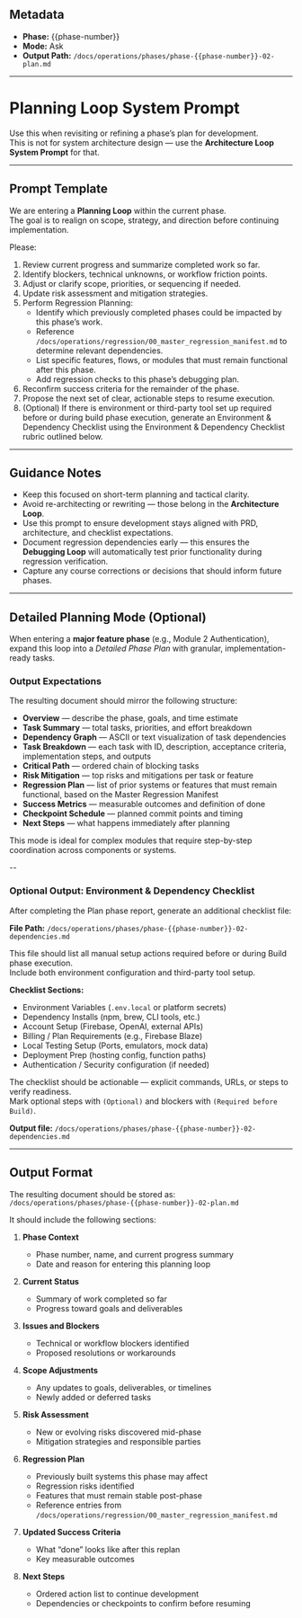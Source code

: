 ## Metadata
- **Phase:** {{phase-number}}
- **Mode:** Ask
- **Output Path:** `/docs/operations/phases/phase-{{phase-number}}-02-plan.md`

---

# Planning Loop System Prompt

Use this when revisiting or refining a phase’s plan for development.  
This is not for system architecture design — use the **Architecture Loop System Prompt** for that.

---

## Prompt Template

We are entering a **Planning Loop** within the current phase.  
The goal is to realign on scope, strategy, and direction before continuing implementation.

Please:
1. Review current progress and summarize completed work so far.  
2. Identify blockers, technical unknowns, or workflow friction points.  
3. Adjust or clarify scope, priorities, or sequencing if needed.  
4. Update risk assessment and mitigation strategies.  
5. Perform Regression Planning:
   - Identify which previously completed phases could be impacted by this phase’s work.  
   - Reference `/docs/operations/regression/00_master_regression_manifest.md` to determine relevant dependencies.  
   - List specific features, flows, or modules that must remain functional after this phase.  
   - Add regression checks to this phase’s debugging plan.
6. Reconfirm success criteria for the remainder of the phase.  
7. Propose the next set of clear, actionable steps to resume execution.
8. (Optional) If there is environment or third-party tool set up required before or during build phase execution, generate an Environment & Dependency Checklist using the Environment & Dependency Checklist rubric outlined below.

---

## Guidance Notes
- Keep this focused on short-term planning and tactical clarity.  
- Avoid re-architecting or rewriting — those belong in the **Architecture Loop**.  
- Use this prompt to ensure development stays aligned with PRD, architecture, and checklist expectations.  
- Document regression dependencies early — this ensures the **Debugging Loop** will automatically test prior functionality during regression verification.  
- Capture any course corrections or decisions that should inform future phases.

---

## Detailed Planning Mode (Optional)

When entering a **major feature phase** (e.g., Module 2 Authentication), expand this loop into a *Detailed Phase Plan* with granular, implementation-ready tasks.

### Output Expectations
The resulting document should mirror the following structure:

- **Overview** — describe the phase, goals, and time estimate  
- **Task Summary** — total tasks, priorities, and effort breakdown  
- **Dependency Graph** — ASCII or text visualization of task dependencies  
- **Task Breakdown** — each task with ID, description, acceptance criteria, implementation steps, and outputs  
- **Critical Path** — ordered chain of blocking tasks  
- **Risk Mitigation** — top risks and mitigations per task or feature  
- **Regression Plan** — list of prior systems or features that must remain functional, based on the Master Regression Manifest  
- **Success Metrics** — measurable outcomes and definition of done  
- **Checkpoint Schedule** — planned commit points and timing  
- **Next Steps** — what happens immediately after planning  

This mode is ideal for complex modules that require step-by-step coordination across components or systems.

--

### Optional Output: Environment & Dependency Checklist

After completing the Plan phase report, generate an additional checklist file:

**File Path:** `/docs/operations/phases/phase-{{phase-number}}-02-dependencies.md`

This file should list all manual setup actions required before or during Build phase execution.  
Include both environment configuration and third-party tool setup.

**Checklist Sections:**
- Environment Variables (`.env.local` or platform secrets)
- Dependency Installs (npm, brew, CLI tools, etc.)
- Account Setup (Firebase, OpenAI, external APIs)
- Billing / Plan Requirements (e.g., Firebase Blaze)
- Local Testing Setup (Ports, emulators, mock data)
- Deployment Prep (hosting config, function paths)
- Authentication / Security configuration (if needed)

The checklist should be actionable — explicit commands, URLs, or steps to verify readiness.  
Mark optional steps with `(Optional)` and blockers with `(Required before Build)`.

**Output file:** `/docs/operations/phases/phase-{{phase-number}}-02-dependencies.md`

---

## Output Format

The resulting document should be stored as:  
`/docs/operations/phases/phase-{{phase-number}}-02-plan.md`

It should include the following sections:

1. **Phase Context**
   - Phase number, name, and current progress summary  
   - Date and reason for entering this planning loop  

2. **Current Status**
   - Summary of work completed so far  
   - Progress toward goals and deliverables  

3. **Issues and Blockers**
   - Technical or workflow blockers identified  
   - Proposed resolutions or workarounds  

4. **Scope Adjustments**
   - Any updates to goals, deliverables, or timelines  
   - Newly added or deferred tasks  

5. **Risk Assessment**
   - New or evolving risks discovered mid-phase  
   - Mitigation strategies and responsible parties  

6. **Regression Plan**
   - Previously built systems this phase may affect  
   - Regression risks identified  
   - Features that must remain stable post-phase  
   - Reference entries from `/docs/operations/regression/00_master_regression_manifest.md`

7. **Updated Success Criteria**
   - What “done” looks like after this replan  
   - Key measurable outcomes  

8. **Next Steps**
   - Ordered action list to continue development  
   - Dependencies or checkpoints to confirm before resuming